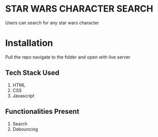 # STAR WARS CHARACTER SEARCH

Users can search for any star wars character

# Installation

Pull the repo navigate to the folder and open with live server

## Tech Stack Used

1.  HTML
2.  CSS
3.  Javascript

## Functionalities Present

1. Search
2. Debouncing
